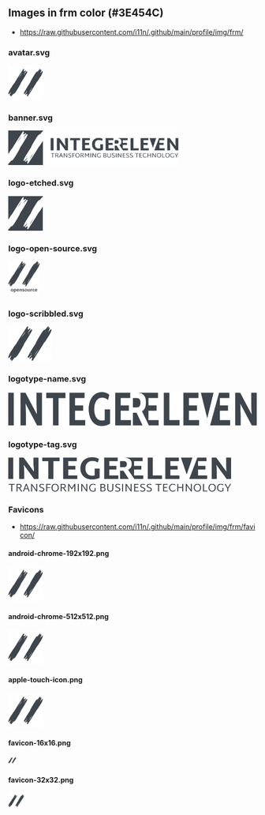 ## Images in frm color (#3E454C)

* https://raw.githubusercontent.com/i11n/.github/main/profile/img/frm/

### avatar.svg

<img
  alt="integereleven logo in frame color"
  height="70"
  src="avatar.svg"
/>

### banner.svg

<img
  alt="integereleven banner in frame color"
  height="70"
  src="banner.svg"
/>

### logo-etched.svg

<img
  alt="integereleven etched logo in frame color"
  height="70"
  src="logo-etched.svg"
/>

### logo-open-source.svg

<img
  alt="integereleven open source logo in frame color"
  height="70"
  src="logo-open-source.svg"
/>

### logo-scribbled.svg

<img
  alt="integereleven scribbled logo in frame color"
  height="70"
  src="logo-scribbled.svg"
/>

### logotype-name.svg

<img
  alt="integereleven name logotype in frame color"
  height="70"
  src="logotype-name.svg"
/>

### logotype-tag.svg

<img
  alt="integereleven tagline logotype in frame color"
  height="70"
  src="logotype-tag.svg"
/>

### Favicons 

* https://raw.githubusercontent.com/i11n/.github/main/profile/img/frm/favicon/

#### android-chrome-192x192.png

<img
  alt="integereleven android icon (192x192) in frame color"
  height="70"
  src="./favicon/android-chrome-192x192.png"
/>

#### android-chrome-512x512.png

<img
  alt="integereleven android icon (512x512) in frame color"
  height="70"
  src="./favicon/android-chrome-512x512.png"
/>

#### apple-touch-icon.png

<img
  alt="integereleven apple touch icon in frame color"
  height="70"
  src="./favicon/apple-touch-icon.png"
/>

#### favicon-16x16.png

<img
  alt="integereleven favicon (16x16) in frame color"
  height="16"
  src="./favicon/favicon-16x16.png"
/>

#### favicon-32x32.png

<img
  alt="integereleven favicon (32x32) in frame color"
  height="32"
  src="./favicon/favicon-32x32.png"
/>
